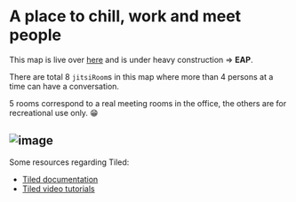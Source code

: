 # A place to chill, work and meet people

This map is live over [here](https://play.workadventu.re/_/global/grigala.github.io/karakun-ag-office/map.json) and is under heavy construction => **EAP**.

There are total 8 `jitsiRoom`s in this map where more than 4 persons at a time can have a conversation. 

5 rooms correspond to a real meeting rooms in the office, the others are for recreational use only. 😁

![image](https://user-images.githubusercontent.com/2084794/112143953-dc4a8480-8bd8-11eb-90ae-52dc504a16fe.png)
---
Some resources regarding Tiled:

- [Tiled documentation](https://doc.mapeditor.org/en/stable/manual/introduction/)
- [Tiled video tutorials](https://www.gamefromscratch.com/post/2015/10/14/Tiled-Map-Editor-Tutorial-Series.aspx)
